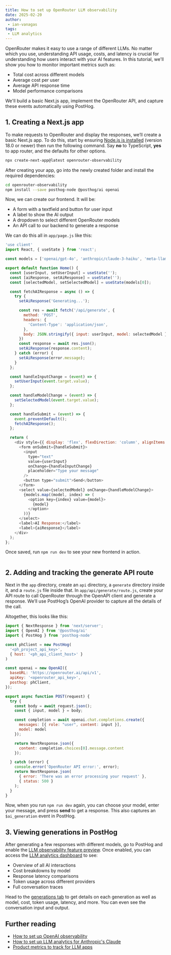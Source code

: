 ```yaml
---
title: How to set up OpenRouter LLM observability
date: 2025-02-20
author:
 - ian-vanagas
tags:
 - LLM analytics
---
```


OpenRouter makes it easy to use a range of different LLMs. No matter which you use, understanding API usage, costs, and latency is crucial for understanding how users interact with your AI features. In this tutorial, we'll show you how to monitor important metrics such as:

- Total cost across different models
- Average cost per user
- Average API response time
- Model performance comparisons

We'll build a basic Next.js app, implement the OpenRouter API, and capture these events automatically using PostHog.

## 1. Creating a Next.js app

To make requests to OpenRouter and display the responses, we’ll create a basic Next.js app. To do this, start by ensuring [Node.js is installed](https://nodejs.dev/en/learn/how-to-install-nodejs/) (version 18.0 or newer) then run the following command. Say **no** to TypeScript, **yes** to app router, and the defaults for other options.

```bash
npx create-next-app@latest openrouter-observability
```

After creating your app, go into the newly created folder and install the required dependencies:

```bash
cd openrouter-observability
npm install --save posthog-node @posthog/ai openai
```

Now, we can create our frontend. It will be:

- A form with a textfield and button for user input
- A label to show the AI output
- A dropdown to select different OpenRouter models
- An API call to our backend to generate a response

We can do this all in `app/page.js` like this:

```js
'use client'
import React, { useState } from 'react';

const models = ['openai/gpt-4o', 'anthropic/claude-3-haiku', 'meta-llama/llama-2-70b-chat'];

export default function Home() {
  const [userInput, setUserInput] = useState('');
  const [aiResponse, setAiResponse] = useState('');
  const [selectedModel, setSelectedModel] = useState(models[0]);

  const fetchAIResponse = async () => {
    try {
      setAiResponse('Generating...');

      const res = await fetch('/api/generate', {
        method: 'POST',
        headers: {
          'Content-Type': 'application/json',
        },
        body: JSON.stringify({ input: userInput, model: selectedModel }),
      })
      const response = await res.json();
      setAiResponse(response.content);
    } catch (error) {
      setAiResponse(error.message);
    }
  };

  const handleInputChange = (event) => {
    setUserInput(event.target.value);
  };

  const handleModelChange = (event) => {
    setSelectedModel(event.target.value);
  };

  const handleSubmit = (event) => {
    event.preventDefault();
    fetchAIResponse();
  };

  return (
    <div style={{ display: 'flex', flexDirection: 'column', alignItems: 'center', justifyContent: 'center', minHeight: '100vh', gap: '20px' }}>
      <form onSubmit={handleSubmit}>
        <input
          type="text"
          value={userInput}
          onChange={handleInputChange}
          placeholder="Type your message"
        />
        <button type="submit">Send</button>
      </form>
      <select value={selectedModel} onChange={handleModelChange}>
        {models.map((model, index) => (
          <option key={index} value={model}>
            {model}
          </option>
        ))}
      </select>
      <label>AI Response:</label>
      <label>{aiResponse}</label>
    </div>
  );
};

```

Once saved, run `npm run dev` to see your new frontend in action.

![]()

## 2. Adding and tracking the generate API route

Next in the `app` directory, create an `api` directory, a `generate` directory inside it, and a `route.js` file inside that. In `app/api/generate/route.js`, create your API route to call OpenRouter through the OpenAPI client and generate a response. We’ll use PostHog’s OpenAI provider to capture all the details of the call.

Altogether, this looks like this:

```js
import { NextResponse } from 'next/server';
import { OpenAI } from '@posthog/ai'
import { PostHog } from 'posthog-node'

const phClient = new PostHog(
  '<ph_project_api_key>',
  { host: '<ph_api_client_host>' }
)

const openai = new OpenAI({
  baseURL: 'https://openrouter.ai/api/v1',
  apiKey: '<openrouter_api_key>',
  posthog: phClient,
});

export async function POST(request) {
  try {
    const body = await request.json();
    const { input, model } = body;

    const completion = await openai.chat.completions.create({
      messages: [{ role: "user", content: input }],
      model: model
    });

    return NextResponse.json({
      content: completion.choices[0].message.content
    });

  } catch (error) {
    console.error('OpenRouter API error:', error);
    return NextResponse.json(
      { error: 'There was an error processing your request' },
      { status: 500 }
    );
  }
}
```

Now, when you run `npm run dev` again, you can choose your model, enter your message, and press **send** to get a response. This also captures an `$ai_generation` event in PostHog.

<ProductScreenshot
  imageLight="https://res.cloudinary.com/dmukukwp6/image/upload/Clean_Shot_2025_02_20_at_14_38_43_2x_ad1da3c171.png"
  imageDark="https://res.cloudinary.com/dmukukwp6/image/upload/Clean_Shot_2025_02_20_at_14_39_10_2x_68549e274d.png"
  alt="PostHog"
  classes="rounded"
/>

## 3. Viewing generations in PostHog

After generating a few responses with different models, go to PostHog and enable the [LLM observability feature preview](https://app.posthog.com/settings/user-feature-previews#llm-observability). Once enabled, you can access the [LLM analytics dashboard](https://app.posthog.com/llm-observability) to see:

- Overview of all AI interactions
- Cost breakdowns by model
- Response latency comparisons
- Token usage across different providers
- Full conversation traces

<ProductScreenshot
  imageLight="https://res.cloudinary.com/dmukukwp6/image/upload/Clean_Shot_2025_02_20_at_14_42_37_2x_7498348cf0.png"
  imageDark="https://res.cloudinary.com/dmukukwp6/image/upload/Clean_Shot_2025_02_20_at_14_42_23_2x_c65197a963.png"
  alt="PostHog"
  classes="rounded"
/>

Head to the [generations tab](https://app.posthog.com/llm-observability/generations) to get details on each generation as well as model, cost, token usage, latency, and more. You can even see the conversation input and output.

<ProductScreenshot
  imageLight="https://res.cloudinary.com/dmukukwp6/image/upload/Clean_Shot_2025_02_20_at_14_47_59_2x_d4196d55f8.png"
  imageDark="https://res.cloudinary.com/dmukukwp6/image/upload/Clean_Shot_2025_02_20_at_14_48_10_2x_70d634cef9.png"
  alt="PostHog"
  classes="rounded"
/>

## Further reading

- [How to set up OpenAI observability](/tutorials/openai-observability)
- [How to set up LLM analytics for Anthropic's Claude](/tutorials/anthropic-analytics)
- [Product metrics to track for LLM apps](/product-engineers/llm-product-metrics)
